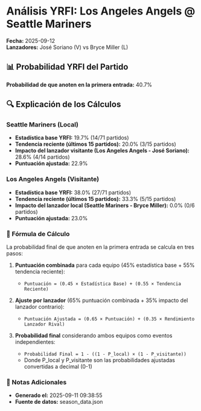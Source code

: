 # Análisis YRFI: Los Angeles Angels @ Seattle Mariners

**Fecha:** 2025-09-12  
**Lanzadores:** José Soriano (V) vs Bryce Miller (L)

## 📊 Probabilidad YRFI del Partido

**Probabilidad de que anoten en la primera entrada:** 40.7%

## 🔍 Explicación de los Cálculos

### Seattle Mariners (Local)
- **Estadística base YRFI:** 19.7% (14/71 partidos)
- **Tendencia reciente (últimos 15 partidos):** 20.0% (3/15 partidos)
- **Impacto del lanzador visitante (Los Angeles Angels - José Soriano):** 28.6% (4/14 partidos)
- **Puntuación ajustada:** 22.9%

### Los Angeles Angels (Visitante)
- **Estadística base YRFI:** 38.0% (27/71 partidos)
- **Tendencia reciente (últimos 15 partidos):** 33.3% (5/15 partidos)
- **Impacto del lanzador local (Seattle Mariners - Bryce Miller):** 0.0% (0/6 partidos)
- **Puntuación ajustada:** 23.0%

### 📝 Fórmula de Cálculo

La probabilidad final de que anoten en la primera entrada se calcula en tres pasos:

1. **Puntuación combinada** para cada equipo (45% estadística base + 55% tendencia reciente):
   - `Puntuación = (0.45 × Estadística Base) + (0.55 × Tendencia Reciente)`

2. **Ajuste por lanzador** (65% puntuación combinada + 35% impacto del lanzador contrario):
   - `Puntuación Ajustada = (0.65 × Puntuación) + (0.35 × Rendimiento Lanzador Rival)`

3. **Probabilidad final** considerando ambos equipos como eventos independientes:
   - `Probabilidad Final = 1 - ((1 - P_local) × (1 - P_visitante))`
   - Donde P_local y P_visitante son las probabilidades ajustadas convertidas a decimal (0-1)

### 📌 Notas Adicionales

- **Generado el:** 2025-09-11 09:38:55
- **Fuente de datos:** season_data.json
